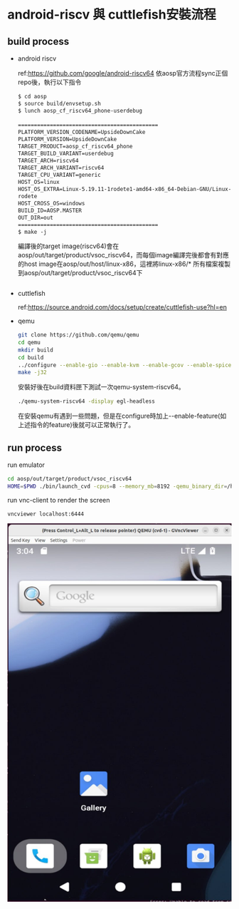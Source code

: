# android-riscv 與 cuttlefish安裝流程
## build process

* android riscv

    ref:https://github.com/google/android-riscv64
    依aosp官方流程sync正個repo後，執行以下指令
    ```
    $ cd aosp
    $ source build/envsetup.sh
    $ lunch aosp_cf_riscv64_phone-userdebug

    ============================================
    PLATFORM_VERSION_CODENAME=UpsideDownCake
    PLATFORM_VERSION=UpsideDownCake
    TARGET_PRODUCT=aosp_cf_riscv64_phone
    TARGET_BUILD_VARIANT=userdebug
    TARGET_ARCH=riscv64
    TARGET_ARCH_VARIANT=riscv64
    TARGET_CPU_VARIANT=generic
    HOST_OS=linux
    HOST_OS_EXTRA=Linux-5.19.11-1rodete1-amd64-x86_64-Debian-GNU/Linux-rodete
    HOST_CROSS_OS=windows
    BUILD_ID=AOSP.MASTER
    OUT_DIR=out
    ============================================
    $ make -j
    ```
    編譯後的target image(riscv64)會在aosp/out/target/product/vsoc_riscv64，而每個image編譯完後都會有對應的host image在aosp/out/host/linux-x86，這裡將linux-x86/* 所有檔案複製到aosp/out/target/product/vsoc_riscv64下
    ```

* cuttlefish
        
    ref:https://source.android.com/docs/setup/create/cuttlefish-use?hl=en

* qemu
    ```sh
    git clone https://github.com/qemu/qemu
    cd qemu
    mkdir build
    cd build
    ../configure --enable-gio --enable-kvm --enable-gcov --enable-spice --enable-virglrenderer --enable-vnc --enable-gtk --enable-opengl --prefix=~/workstation/PLLAB/qemu/build
    make -j32
    ```

    安裝好後在build資料匣下測試一次qemu-system-riscv64。
    ```sh
    ./qemu-system-riscv64 -display egl-headless
    ```

    在安裝qemu有遇到一些問題，但是在configure時加上--enable-feature(如上述指令的feature)後就可以正常執行了。

## run process
run emulator    
```sh
cd aosp/out/target/product/vsoc_riscv64
HOME=$PWD ./bin/launch_cvd -cpus=8 --memory_mb=8192 -qemu_binary_dir=/home/cluster/workstation/PLLAB/qemu/build --gpu_mode=drm_virgl -guest_enforce_security=false --start_webrtc=true
```
run vnc-client to render the screen
```
vncviewer localhost:6444
```

![android riscv emulator](./src/emu-photo.jpg)
